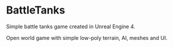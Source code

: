 # BattleTanks
Simple battle tanks game created in Unreal Engine 4.

Open world game with simple low-poly terrain, AI, meshes and UI.
